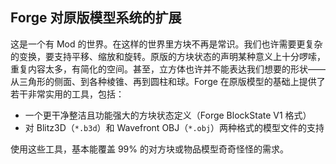 ## Forge 对原版模型系统的扩展

这是一个有 Mod 的世界。在这样的世界里方块不再是常识。我们也许需要更复杂的变换，要支持平移、缩放和旋转。原版的方块状态的声明某种意义上十分啰嗦，重复内容太多，有简化的空间。甚至，立方体也许并不能表达我们想要的形状——从三角形的侧面、到各种棱锥、再到圆柱和球。Forge 在原版模型的基础上提供了若干非常实用的工具，包括：

 - 一个更干净整洁且功能强大的方块状态定义（Forge BlockState V1 格式）
 - 对 Blitz3D（`*.b3d`）和 Wavefront OBJ（`*.obj`）两种格式的模型文件的支持

使用这些工具，基本能覆盖 99% 的对方块或物品模型奇奇怪怪的需求。
